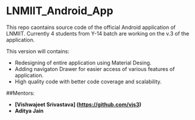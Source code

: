 # LNMIIT_Android_App
This repo caontains source code of the official Android application of LNMIIT.
Currently 4 students from Y-14 batch are working on the v.3 of the application.

This version will contains:
- Redesigning of entire application using Material Desing.
- Adding navigaton Drawer for easier access of various features of application.
- High quality code with better code coverage and scalability.

##Mentors: 
- **[Vishwajeet Srivastava] (https://github.com/vjs3)**
- **Aditya Jain**

